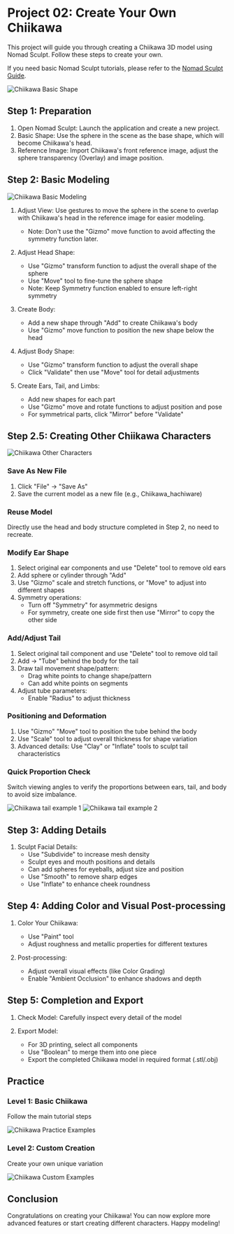 # Project 02: Create Your Own Chiikawa

This project will guide you through creating a Chiikawa 3D model using Nomad Sculpt. Follow these steps to create your own.

If you need basic Nomad Sculpt tutorials, please refer to the [Nomad Sculpt Guide](../resources/NomadSculpt/index.md).

![Chiikawa Basic Shape](./images/chiikawa-01.jpg)

## Step 1: Preparation

1. Open Nomad Sculpt: Launch the application and create a new project.
2. Basic Shape: Use the sphere in the scene as the base shape, which will become Chiikawa's head.
3. Reference Image: Import Chiikawa's front reference image, adjust the sphere transparency (Overlay) and image position.

## Step 2: Basic Modeling

![Chiikawa Basic Modeling](./images/chiikawa-02.jpg)

1. Adjust View: Use gestures to move the sphere in the scene to overlap with Chiikawa's head in the reference image for easier modeling.
   - Note: Don't use the "Gizmo" move function to avoid affecting the symmetry function later.

2. Adjust Head Shape:
   - Use "Gizmo" transform function to adjust the overall shape of the sphere
   - Use "Move" tool to fine-tune the sphere shape
   - Note: Keep Symmetry function enabled to ensure left-right symmetry

3. Create Body:
   - Add a new shape through "Add" to create Chiikawa's body
   - Use "Gizmo" move function to position the new shape below the head

4. Adjust Body Shape:
   - Use "Gizmo" transform function to adjust the overall shape
   - Click "Validate" then use "Move" tool for detail adjustments

5. Create Ears, Tail, and Limbs:
   - Add new shapes for each part
   - Use "Gizmo" move and rotate functions to adjust position and pose
   - For symmetrical parts, click "Mirror" before "Validate"

## Step 2.5: Creating Other Chiikawa Characters

![Chiikawa Other Characters](./images/chiikawa-03.jpg)

### Save As New File

1. Click "File" → "Save As"
2. Save the current model as a new file (e.g., Chiikawa_hachiware)

### Reuse Model

Directly use the head and body structure completed in Step 2, no need to recreate.

### Modify Ear Shape

1. Select original ear components and use "Delete" tool to remove old ears
2. Add sphere or cylinder through "Add"
3. Use "Gizmo" scale and stretch functions, or "Move" to adjust into different shapes
4. Symmetry operations:
   - Turn off "Symmetry" for asymmetric designs
   - For symmetry, create one side first then use "Mirror" to copy the other side

### Add/Adjust Tail

1. Select original tail component and use "Delete" tool to remove old tail
2. Add → "Tube" behind the body for the tail
3. Draw tail movement shape/pattern:
   - Drag white points to change shape/pattern
   - Can add white points on segments
4. Adjust tube parameters:
   - Enable "Radius" to adjust thickness

### Positioning and Deformation

1. Use "Gizmo" "Move" tool to position the tube behind the body
2. Use "Scale" tool to adjust overall thickness for shape variation
3. Advanced details: Use "Clay" or "Inflate" tools to sculpt tail characteristics

### Quick Proportion Check

Switch viewing angles to verify the proportions between ears, tail, and body to avoid size imbalance.

<div class="image-row">
    <img src="./images/chiikawa-04.jpg" alt="Chiikawa tail example 1" />
    <img src="./images/chiikawa-05.jpg" alt="Chiikawa tail example 2" />
</div>

## Step 3: Adding Details

1. Sculpt Facial Details:
   - Use "Subdivide" to increase mesh density
   - Sculpt eyes and mouth positions and details
   - Can add spheres for eyeballs, adjust size and position
   - Use "Smooth" to remove sharp edges
   - Use "Inflate" to enhance cheek roundness

## Step 4: Adding Color and Visual Post-processing

1. Color Your Chiikawa:
   - Use "Paint" tool
   - Adjust roughness and metallic properties for different textures

2. Post-processing:
   - Adjust overall visual effects (like Color Grading)
   - Enable "Ambient Occlusion" to enhance shadows and depth

## Step 5: Completion and Export

1. Check Model: Carefully inspect every detail of the model

2. Export Model:
   - For 3D printing, select all components
   - Use "Boolean" to merge them into one piece
   - Export the completed Chiikawa model in required format (.stl/.obj)

## Practice

<div class="image-grid">
    <div class="image-item">
        <h3>Level 1: Basic Chiikawa</h3>
        <p>Follow the main tutorial steps</p>
        <img src="./images/chiikawa-06.jpg" alt="Chiikawa Practice Examples" class="tutorial-image" />
    </div>
    <div class="image-item">
        <h3>Level 2: Custom Creation</h3>
        <p>Create your own unique variation</p>
        <img src="./images/chiikawa-07.jpg" alt="Chiikawa Custom Examples" class="tutorial-image" />
    </div>
</div>

## Conclusion

Congratulations on creating your Chiikawa! You can now explore more advanced features or start creating different characters. Happy modeling!
